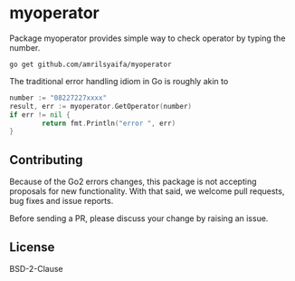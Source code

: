 # myoperator

Package myoperator provides simple way to check operator by typing the number.

`go get github.com/amrilsyaifa/myoperator`

The traditional error handling idiom in Go is roughly akin to

```go
number := "08227227xxxx"
result, err := myoperator.GetOperator(number)
if err != nil {
        return fmt.Println("error ", err)
}
```

## Contributing

Because of the Go2 errors changes, this package is not accepting proposals for new functionality. With that said, we welcome pull requests, bug fixes and issue reports.

Before sending a PR, please discuss your change by raising an issue.

## License

BSD-2-Clause
